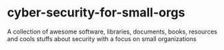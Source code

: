 # cyber-security-for-small-orgs
A collection of awesome software, libraries, documents, books, resources and cools stuffs about security with a focus on small organizations
